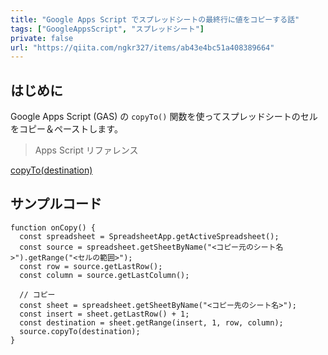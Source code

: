 ```yaml
---
title: "Google Apps Script でスプレッドシートの最終行に値をコピーする話"
tags: ["GoogleAppsScript", "スプレッドシート"]
private: false
url: "https://qiita.com/ngkr327/items/ab43e4bc51a408389664"
---
```


## はじめに

Google Apps Script (GAS) の `copyTo()` 関数を使ってスプレッドシートのセルをコピー＆ペーストします。

> Apps Script リファレンス

[copyTo(destination)](https://developers.google.com/apps-script/reference/spreadsheet/range#copytodestination)

## サンプルコード

```
function onCopy() {
  const spreadsheet = SpreadsheetApp.getActiveSpreadsheet();
  const source = spreadsheet.getSheetByName("<コピー元のシート名>").getRange("<セルの範囲>");
  const row = source.getLastRow();
  const column = source.getLastColumn();

  // コピー
  const sheet = spreadsheet.getSheetByName("<コピー先のシート名>");
  const insert = sheet.getLastRow() + 1;
  const destination = sheet.getRange(insert, 1, row, column);
  source.copyTo(destination);
}
```
